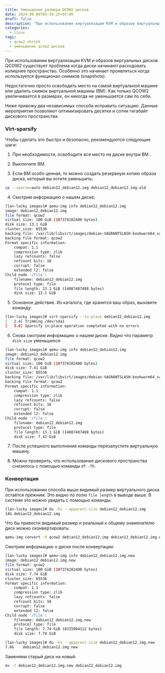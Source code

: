 ```yaml
---
title: Уменьшение размера QCOW2 дисков
date: 2024-08-06T05:39:25+03:00
draft: false
description: "При использовании виртуализации KVM и образов виртуальных дисков QCOW2 существует проблема когда диски начинают расходовать излишнее пространство."
categories:
  - linux
tags:
  - qcow2 shrink
  - уменьшение qcow2 дисков
---
```


При использовании виртуализации KVM и образов виртуальных дисков QCOW2 существует проблема когда диски начинают расходовать излишнее пространство. Особенно это начинает проявляться когда используется функционал снимков (snapshots).

Недостаточно просто освободить место на самой виртуальной машине или удалить снимок виртуальной машины (ВМ). Как только QCOW2 увеличивается в размерах, он никогда не уменьшается сам по себе.

Ниже привожу два независимых способа исправить ситуацию. Данные мероприятия позволяют оптимизировать десятки и сотни гигабайт дискового пространства.

<!--more-->

### Virt-sparsify

Чтобы сделать это быстро и безопасно, рекомендуются следующие шаги:

1. При необходимости, освободите все место на диске внутри ВМ .

2. Выключите ВМ.

3. Если ВМ особо ценная, то можно создать резервную копию образа диска, который вы хотите уменьшить:
```bash
cp --sparse=auto debian12_debian12.img debian12_debian12.img.old
```

4. Смотрим информацию о нашем диске:
```bash
[lan-lucky images]# qemu-img info debian12_debian12.img
image: debian12_debian12.img
file format: qcow2
virtual size: 100 GiB (107374182400 bytes)
disk size: 13.1 GiB
cluster_size: 65536
backing file: /var/lib/libvirt/images/debian-VAGRANTSLASH-bookworm64_vagrant_box_image_12.20240503.1_box.img
backing file format: qcow2
Format specific information:
	compat: 1.1
	compression type: zlib
	lazy refcounts: false
	refcount bits: 16
	corrupt: false
	extended l2: false
Child node '/file':
	filename: debian12_debian12.img
	protocol type: file
	file length: 13.1 GiB (14087487488 bytes)
	disk size: 13.1 GiB

```

5. Основное действие. Из каталога, где хранится ваш образ, вызовите команду:

```bash
[lan-lucky images]# virt-sparsify --in-place debian12_debian12.img
[   2.4] Trimming /dev/sda1
[   5.6] Sparsify in-place operation completed with no errors
```

6. Cнова смотрим информацию о нашем диске. Видно что параметр `disk size` уменьшился:

```bash
[lan-lucky images]# qemu-img info debian12_debian12.img
image: debian12_debian12.img
file format: qcow2
virtual size: 100 GiB (107374182400 bytes)
disk size: 7.41 GiB
cluster_size: 65536
backing file: /var/lib/libvirt/images/debian-VAGRANTSLASH-bookworm64_vagrant_box_image_12.20240503.1_box.img
backing file format: qcow2
Format specific information:
    compat: 1.1
    compression type: zlib
    lazy refcounts: false
    refcount bits: 16
    corrupt: false
    extended l2: false
Child node '/file':
    filename: debian12_debian12.img
    protocol type: file
    file length: 13.1 GiB (14087487488 bytes)
    disk size: 7.41 GiB
```

7. После успешного выполнения команды перезапустите виртуальную машину.

8. Можно проверить, что использование дискового пространства снизилось с помощью команды `df -Th`.

### Конвертация

При использовании способа выше видимый размер виртуального диска остаётся прежним. Это видно по полю `file length` в выводе выше.
В системе это можно увидеть с помощью команды:

```bash
[lan-lucky images]# du -hs --apparent-size debian12_debian12.img
14G	debian12_debian12.img
```

Что бы привести видимый размер и реальный к общему знаменателю диск можно сконвертировать:

```bash
qemu-img convert -O qcow2 debian12_debian12.img debian12_debian12.img.new
```

Смотрим информацию о диске после конвертации:

```bash
[lan-lucky images]# qemu-img info debian12_debian12.img.new
image: debian12_debian12.img.new
file format: qcow2
virtual size: 100 GiB (107374182400 bytes)
disk size: 7.74 GiB
cluster_size: 65536
Format specific information:
    compat: 1.1
    compression type: zlib
    lazy refcounts: false
    refcount bits: 16
    corrupt: false
    extended l2: false
Child node '/file':
    filename: debian12_debian12.img.new
    protocol type: file
    file length: 7.74 GiB (8315994112 bytes)
    disk size: 7.74 GiB
```

```bash
[lan-lucky images]# du -hs --apparent-size debian12_debian12.img.new
7.8G	debian12_debian12.img.new
```

Заменяем старый диск на новый:
```bash
mv -f debian12_debian12.img.new debian12_debian12.img
```
